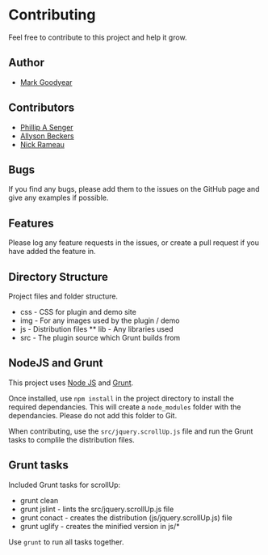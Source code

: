 # Contributing

Feel free to contribute to this project and help it grow.

## Author
- [Mark Goodyear](https://github.com/markgoodyear)

## Contributors
- [Phillip A Senger](https://github.com/psenger)
- [Allyson Beckers](https://github.com/allybee)
- [Nick Rameau](https://github.com/NickRameau)

## Bugs
If you find any bugs, please add them to the issues on the GitHub page and give any examples if possible.

## Features
Please log any feature requests in the issues, or create a pull request if you have added the feature in.

## Directory Structure
Project files and folder structure.

* css - CSS for plugin and demo site
* img - For any images used by the plugin / demo
* js - Distribution files
** lib - Any libraries used
* src - The plugin source which Grunt builds from

## NodeJS and Grunt
This project uses [Node JS](http://nodejs.org/) and [Grunt](http://gruntjs.com/).

Once installed, use `npm install` in the project directory to install the required dependancies. This will create a `node_modules` folder with the dependancies. Please do not add this folder to Git.

When contributing, use the `src/jquery.scrollUp.js` file and run the Grunt tasks to complile the distribution files.

## Grunt tasks
Included Grunt tasks for scrollUp:

* grunt clean
* grunt jslint - lints the src/jquery.scrollUp.js file
* grunt conact - creates the distribution (js/jquery.scrollUp.js) file
* grunt uglify - creates the minified version in js/*

Use `grunt` to run all tasks together.

